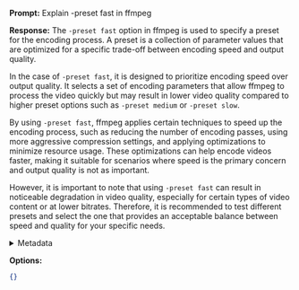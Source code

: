 **Prompt:**
Explain -preset fast in ffmpeg

**Response:**
The `-preset fast` option in ffmpeg is used to specify a preset for the encoding process. A preset is a collection of parameter values that are optimized for a specific trade-off between encoding speed and output quality.

In the case of `-preset fast`, it is designed to prioritize encoding speed over output quality. It selects a set of encoding parameters that allow ffmpeg to process the video quickly but may result in lower video quality compared to higher preset options such as `-preset medium` or `-preset slow`.

By using `-preset fast`, ffmpeg applies certain techniques to speed up the encoding process, such as reducing the number of encoding passes, using more aggressive compression settings, and applying optimizations to minimize resource usage. These optimizations can help encode videos faster, making it suitable for scenarios where speed is the primary concern and output quality is not as important.

However, it is important to note that using `-preset fast` can result in noticeable degradation in video quality, especially for certain types of video content or at lower bitrates. Therefore, it is recommended to test different presets and select the one that provides an acceptable balance between speed and quality for your specific needs.

<details><summary>Metadata</summary>

- Duration: 8490 ms
- Datetime: 2023-09-18T17:03:22.771611
- Model: gpt-3.5-turbo-0613

</details>

**Options:**
```json
{}
```

